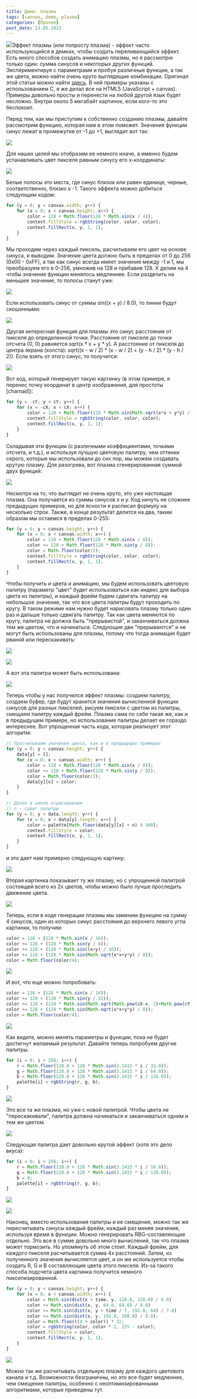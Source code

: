 ```yaml
---
title: Демо: плазма
tags: [canvas, demo, plasma]
categories: [Прочее]
post_date: 13.05.2013
---
```


<img src="{{site.url}}/img/posts/2013-05-14-plasma/plasma-logo.png" class="oppic">Эффект плазмы (или попросту плазма) - эффект часто использующийся в демках, чтобы создать переливающийся эффект. Есть много способов создать анимацию плазмы, но я рассмотрю только один: сумма синусов и некоторых других функций. Экспериментируя с параметрами и пробуя различные функции, а так же цвета, можно найти очень круто выглядящие комбинации. Оригинал этой статьи можно найти [здесь][1]. В ней примеры указаны с использованием С, я же делал все на HTML5 (JavaScript + canvas). Примеры довольно просты и перенести на любой другой язык будет несложно. Внутри около 5 мегабайт картинок, если кого-то это беспокоит.<!--more-->

Перед тем, как мы приступим к собственно созданию плазмы, давайте рассмотрим функцию, которая нам в этом поможет. Значения функции синус лежат в промежутке от -1 до +1, выглядит вот так:

<p class="img"><img src="{{site.url}}/img/posts/2013-05-14-plasma/sine.png"></p>

Для наших целей мы отобразим ее немного иначе, а именно будем устанавливать цвет пикселя равным синусу его x-координаты:

<p class="img"><img src="{{site.url}}/img/posts/2013-05-14-plasma/example1.png"></p>

Белые полосы это места, где синус близок или равен единице, черные, соответственно, близко к -1. Такого эффекта можно добиться следующим кодом:

```javascript
for (y = 0; y < canvas.width; y++) {
    for (x = 0; x < canvas.height; x++) {
        color = 128 + Math.floor(128 * Math.sin(x / 4));
        context.fillStyle = rgbString(color, color, color);
        context.fillRect(x, y, 1, 1);
    }
}
```

Мы проходим через каждый пиксель, расчитываем его цвет на основе синуса, и выводим. Значение цвета должно быть в пределах от 0 до 256 (0x00 - 0xFF), а так как синус всегда имеет значение между -1 и 1, мы преобразуем его в 0-256, умножив на 128 и прибавив 128. X делим на 4 чтобы значение функции менялось медленнее. Если разделить на меньшее значение, то полосы станут уже:

<p class="img"><img src="{{site.url}}/img/posts/2013-05-14-plasma/example2.png"></p>

Если использовать синус от суммы sin((x + y) / 8.0), то линии будут скошенными:

<p class="img"><img src="{{site.url}}/img/posts/2013-05-14-plasma/example3.png"></p>

Другая интересная функция для плазмы это синус расстояния от пикселя до определенной точки. Расстояние от пикселя до точки отсчета (0, 0) равняется sqrt(x * x + y * y). А расстояние от пикселя до центра экрана (холста): sqrt((x - w / 2) * (x - w / 2) + (y - h / 2) * (y - h / 2)). Если взять от этого синус, то получится:

<p class="img"><img src="{{site.url}}/img/posts/2013-05-14-plasma/example4.png"></p>

Вот код, который генерирует такую картинку (в этом примере, я перенес точку координат в центр изображения, для простоты [charnad]):

```javascript
for (y = -cY; y < cY; y++) {
    for (x = -cX; x < cX; x++) {
        color = 128 + Math.floor(128 * Math.sin(Math.sqrt(x*x + y*y) / 8));
        context.fillStyle = rgbString(color, color, color);
        context.fillRect(x, y, 1, 1);
    }
}
```

Складывая эти функции (с различными коэффициентами, точками отсчета, и т.д.), и используя лучшую цветовую палитру, чем оттенки серого, которые мы использовали до сих пор, мы можем создавать крутую плазму. Для разогрева, вот плазма сгенерированная суммой двух функций:

<p class="img"><img src="{{site.url}}/img/posts/2013-05-14-plasma/example5.png"></p>

Несмотря на то, что выглядит не очень круто, это уже настоящая плазма. Она получается из суммы синусов x и y. Код ничуть не сложнее предыдущих примеров, но для ясности я расписал формулу на несколько строк. Также, в конце результат делится на два, таким образом мы остаемся в пределах 0-255:

```javascript
for (y = 0; y < canvas.height; y++) {
    for (x = 0; x < canvas.width; x++) {
        color = 128 + Math.floor(128 * Math.sin(x / 8));
        color += 128 + Math.floor(128 * Math.sin(y / 8));
        color = Math.floor(color/2);
        context.fillStyle = rgbString(color, color, color);
        context.fillRect(x, y, 1, 1);
    }
}
```

Чтобы получить и цвета и анимацию, мы будем использовать цветовую палитру (параметр "цвет" будет использоваться как индекс для выбора цвета из палитры), и каждый фрейм будем сдвигать палитру на небольшое значение, так что все цвета палитры будут проходить по кругу. В таком режиме нам нужно будет нарисовать плазму только один раз и дальше только сдвигать палитру. Так как цвета меняются по кругу, палитра не должна быть "прерывистой", и заканчиваться должна тем же цветом, что и начинаться.
Следующие две "прерываются" и не могут быть использованы для плазмы, потому что тогда анимация будет рваной или перескакивать:

<p class="img"><img src="{{site.url}}/img/posts/2013-05-14-plasma/palette1.png"></p>
<p class="img"><img src="{{site.url}}/img/posts/2013-05-14-plasma/palette2.png"></p>

А вот эта палитра может быть использована:

<p class="img"><img src="{{site.url}}/img/posts/2013-05-14-plasma/palette3.png"></p>

Теперь чтобы у нас получился эффект плазмы: создаем палитру, создаем буфер, где будут хранится значения вычисленной функции синусов для разных пикселей, рисуем пиксели с цветом из палитры, смещаем палитру каждый фрейм. Плазма сама по себе такая же, как и в предыдущем примере, но использование палитры делает ее гораздо интереснее. Вот упрощенная часть кода, которая реализует этот алгоритм:

```javascript
// Просчитываем значения цвета, как и в предыдущих примерах
for (y = 0; y < canvas.height; y++) {
    data[y] = [];
    for (x = 0; x < canvas.width; x++) {
        color = 128 + Math.floor(128 * Math.sin(x / 8));
        color += 128 + Math.floor(128 * Math.sin(y / 8));
        color = Math.floor(color/2);
        data[y][x] = color;
    }
}

// Далее в цикле отрисовываем
// n - сдвиг палитры
for (y = 0; y < data.length; y++) {
    for (x = 0; x < data[y].length; x++) {
        color = palette[Math.floor(data[y][x] + n) % 360];
        context.fillStyle = color;
        context.fillRect(x, y, 1, 1);
    }
}
```

и это дает нам примерно следующую картину:

<p class="img"><img src="{{site.url}}/img/posts/2013-05-14-plasma/plasma1.gif"></p>

Вторая картинка показывает ту же плазму, но с упрощенной палитрой состоящей всего из 2х цветов, чтобы можно было лучше проследить движение цвета.

<p class="img"><img src="{{site.url}}/img/posts/2013-05-14-plasma/plasma2.gif"></p>

Теперь, если в коде генерации плазмы мы заменим функцию на сумму 4 синусов, один из которых синус расстояния до верхнего левого угла картинки, то получим:
```javascript
color = 128 + (128 * Math.sin(x / 16));
color += 128 + (128 * Math.sin(y / 8));
color += 128 + (128 * Math.sin((x+y) / 16));
color += 128 + (128 * Math.sin(Math.sqrt(x*x+y*y) / 8));
color = Math.floor(color/4);
```

<p class="img"><img src="{{site.url}}/img/posts/2013-05-14-plasma/plasma4.gif"></p>

И вот, что еще можно попробовать:

```javascript
color = 128 + (128 * Math.sin(x / 16));
color += 128 + (128 * Math.sin(y / 32));
color += 128 + (128 * Math.sin(Math.sqrt(Math.pow(cX-x, 2)+Math.pow(cY-y, 2)) / 8));
color += 128 + (128 * Math.sin(Math.sqrt(x*x+y*y) / 8));
color = Math.floor(color/4);
```

<p class="img"><img src="{{site.url}}/img/posts/2013-05-14-plasma/plasma5.gif"></p>

Как видите, можно менять параметры и функции, пока не будет достигнут желаемый результат.
Давайте теперь попробуем другие палитры.

```javascript
for (i = 0; i < 256; i++) {
    r = Math.floor(128.0 + 128 * Math.sin(3.1415 * i / 32.0));
    g = Math.floor(128.0 + 128 * Math.sin(3.1415 * i / 64.0));
    b = Math.floor(128.0 + 128 * Math.sin(3.1415 * i / 128.0));
    palette[i] = rgbString(r, g, b);
}
```

<p class="img"><img src="{{site.url}}/img/posts/2013-05-14-plasma/palette4.png"></p>

Это все та же плазма, но уже с новой палитрой. Чтобы цвета не "перескакивали", палитра должна начинаться и заканчиваться одним и тем же цветом.

<p class="img"><img src="{{site.url}}/img/posts/2013-05-14-plasma/plasma6.gif"></p>

Следующая палитра дает довольно крутой эффект (хотя это дело вкуса):

```javascript
for (i = 0; i < 256; i++) {
    r = Math.floor(128.0 + 128 * Math.sin(3.1415 * i / 16.0));
    g = Math.floor(128.0 + 128 * Math.sin(3.1415 * i / 128.0));
    b = 0;
    palette[i] = rgbString(r, g, b);
}
```

<p class="img"><img src="{{site.url}}/img/posts/2013-05-14-plasma/palette5.png"></p>
<p class="img"><img src="{{site.url}}/img/posts/2013-05-14-plasma/plasma7.gif"></p>

Наконец, вместо использования палитры и ее смещения, можно так же пересчитывать синусы каждый фрейм, каждый раз меняя значения, используя время в функции. Можно генерировать RBG-составляющие отдельно. Это все в сумме довольно много вычислений, так что плазма может тормозить. Но упомянуть об этом стоит. Каждый фрейм, для каждого пикселя расчитывается сумма 4х расстояний. Затем, из полученного значения вычисляется цвет, и он же используется чтобы создать R, G и B составляющие цвета этого пикселя. Из-за такого способа подсчета цвета картинка получится немного пикселизированной.

```javascript
for (y = 0; y < canvas.height; y++) {
    for (x = 0; x < canvas.width; x++) {
        color = Math.sin(dist(x + time, y, 128.0, 128.0) / 8.0)
        color += Math.sin(dist(x, y, 64.0, 64.0) / 8.0)
        color += Math.sin(dist(x, y + time / 7, 192.0, 64) / 7.0)
        color += Math.sin(dist(x, y, 192.0, 100.0) / 8.0);
        color = Math.floor((4 + color)) * 32;
        color = rgbString(color, color * 2, 255 - color);
        context.fillStyle = color;
        context.fillRect(x, y, 1, 1);
    }
}
```

<p class="img"><img src="{{site.url}}/img/posts/2013-05-14-plasma/plasma8.gif"></p>
Можно так же расчитывать отдельную плазму для каждого цветового канала и т.д. Возможности безграничны, но это все будет медленнее, чем смещение палитры, особенно с неоптимизированными алгоритмами, которые приведены тут.

[1]: http://lodev.org/cgtutor/plasma.html